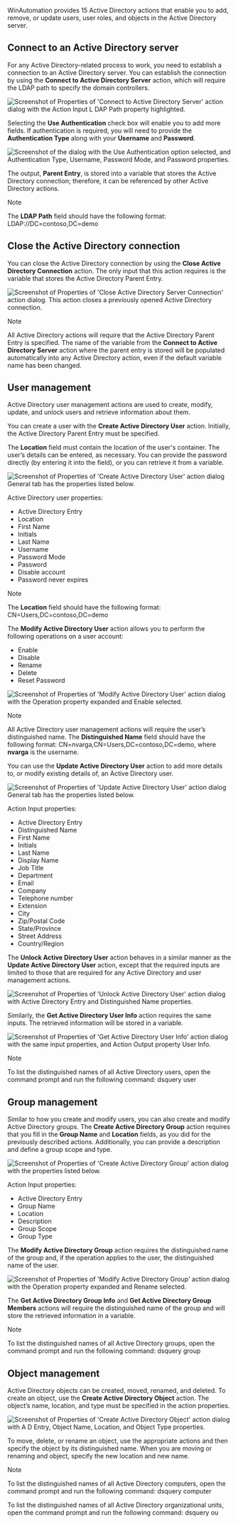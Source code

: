 WinAutomation provides 15 Active Directory actions that enable you to add, remove, or update users, user roles, and objects in the Active Directory server.

## Connect to an Active Directory server

For any Active Directory-related process to work, you need to establish a connection to an Active Directory server. You can establish the connection by using the **Connect to Active Directory Server** action, which will require the LDAP path to specify the domain controllers.

![Screenshot of Properties of 'Connect to Active Directory Server' action dialog with the Action Input L DAP Path property highlighted.](..\media\connect-to-ad-server-action-properties.png)

Selecting the **Use Authentication** check box will enable you to add more fields. If authentication is required, you will need to provide the **Authentication Type** along with your **Username** and **Password**.
  
![Screenshot of the dialog with the Use Authentication option selected, and Authentication Type, Username, Password Mode, and Password properties.](..\media\connect-to-ad-server-action-properties-continued.png)

The output, **Parent Entry**, is stored into a variable that stores the Active Directory connection; therefore, it can be referenced by other Active Directory actions.

> [!NOTE]
> The **LDAP Path** field should have the following format:
> LDAP://DC=contoso,DC=demo

## Close the Active Directory connection

You can close the Active Directory connection by using the **Close Active Directory Connection** action. The only input that this action requires is the variable that stores the Active Directory Parent Entry.
  
![Screenshot of Properties of 'Close Active Directory Server Connection' action dialog. This action closes a previously opened Active Directory connection.](..\media\close-ad-connection-action-properties.png)

> [!NOTE]
> All Active Directory actions will require that the Active Directory Parent Entry is specified. The name of the variable from the **Connect to Active Directory Server** action where the parent entry is stored will be populated automatically into any Active Directory action, even if the default variable name has been changed.

## User management

Active Directory user management actions are used to create, modify, update, and unlock users and retrieve information about them.

You can create a user with the **Create Active Directory User** action. Initially, the Active Directory Parent Entry must be specified.

The **Location** field must contain the location of the user's container. The user’s details can be entered, as necessary. You can provide the password directly (by entering it into the field), or you can retrieve it from a variable.
  
![Screenshot of Properties of 'Create Active Directory User' action dialog General tab has the properties listed below.](..\media\create-ad-user-action-properties.png)

Active Directory user properties:

- Active Directory Entry
- Location
- First Name
- Initials
- Last Name
- Username
- Password Mode
- Password
- Disable account
- Password never expires

> [!NOTE]
> The **Location** field should have the following format:
> CN=Users,DC=contoso,DC=demo

The **Modify Active Directory User** action allows you to perform the following operations on a user account:

- Enable
- Disable
- Rename
- Delete
- Reset Password
  
![Screenshot of Properties of 'Modify Active Directory User' action dialog with the Operation property expanded and Enable selected.](..\media\modify-ad-user-action-properties.png)

> [!NOTE]
> All Active Directory user management actions will require the user’s distinguished name. The **Distinguished Name** field should have the following format:
> CN=nvarga,CN=Users,DC=contoso,DC=demo,
> where **nvarga** is the username.

You can use the **Update Active Directory User** action to add more details to, or modify existing details of, an Active Directory user.
  
![Screenshot of Properties of 'Update Active Directory User' action dialog  General tab has the properties listed below.](..\media\update-ad-user-action-properties.png)

Action Input properties:

- Active Directory Entry
- Distinguished Name
- First Name
- Initials
- Last Name
- Display Name
- Job Title
- Department
- Email
- Company
- Telephone number
- Extension
- City
- Zip/Postal Code
- State/Province
- Street Address
- Country/Region

The **Unlock Active Directory User** action behaves in a similar manner as the **Update Active Directory User** action, except that the required inputs are limited to those that are required for any Active Directory and user management actions.
  
![Screenshot of Properties of 'Unlock Active Directory User' action dialog with Active Directory Entry and Distinguished Name properties.](..\media\unlock-active-ad-user-action-properties.png)

Similarly, the **Get Active Directory User Info** action requires the same inputs. The retrieved information will be stored in a variable.
  
![Screenshot of Properties of 'Get Active Directory User Info' action dialog with the same input properties, and Action Output property User Info.](..\media\get-ad-user-info-action-properties.png)

> [!NOTE]
> To list the distinguished names of all Active Directory users, open the command prompt and run the following command:
dsquery user

## Group management

Similar to how you create and modify users, you can also create and modify Active Directory groups. The **Create Active Directory Group** action requires that you fill in the **Group Name** and **Location** fields, as you did for the previously described actions. Additionally, you can provide a description and define a group scope and type.
  
![Screenshot of Properties of 'Create Active Directory Group' action dialog with the properties listed below.](..\media\create-ad-group-action-properties.png)

Action Input properties:

- Active Directory Entry
- Group Name
- Location
- Description
- Group Scope
- Group Type

The **Modify Active Directory Group** action requires the distinguished name of the group and, if the operation applies to the user, the distinguished name of the user.
  
![Screenshot of Properties of 'Modify Active Directory Group' action dialog with the Operation property expanded and Rename selected.](..\media\modify-ad-group-action-properties.png)

The **Get Active Directory Group Info** and **Get Active Directory Group Members** actions will require the distinguished name of the group and will store the retrieved information in a variable.

> [!NOTE]
> To list the distinguished names of all Active Directory groups, open the command prompt and run the following command:
> dsquery group

## Object management

Active Directory objects can be created, moved, renamed, and deleted. To create an object, use the **Create Active Directory Object** action. The object’s name, location, and type must be specified in the action properties.
  
![Screenshot of Properties of 'Create Active Directory Object' action dialog with A D Entry, Object Name, Location, and Object Type properties.](..\media\create-ad-object-action-properties.png)

To move, delete, or rename an object, use the appropriate actions and then specify the object by its distinguished name. When you are moving or renaming and object, specify the new location and new name.

> [!NOTE]
> To list the distinguished names of all Active Directory computers, open the command prompt and run the following command:
> dsquery computer
>
> To list the distinguished names of all Active Directory organizational units, open the command prompt and run the following command:
> dsquery ou
